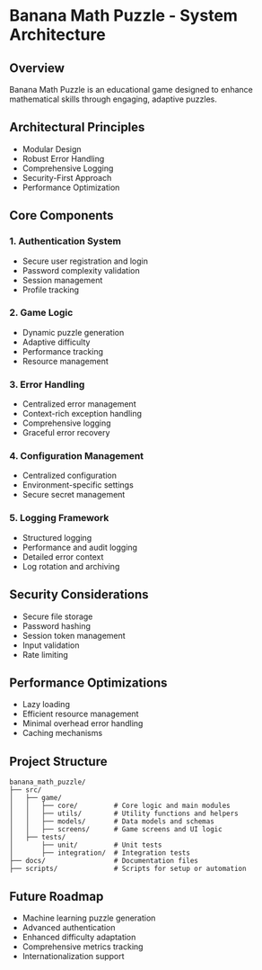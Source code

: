 # Banana Math Puzzle - System Architecture

## Overview
Banana Math Puzzle is an educational game designed to enhance mathematical skills through engaging, adaptive puzzles.

## Architectural Principles
- Modular Design
- Robust Error Handling
- Comprehensive Logging
- Security-First Approach
- Performance Optimization

## Core Components

### 1. Authentication System
- Secure user registration and login
- Password complexity validation
- Session management
- Profile tracking

### 2. Game Logic
- Dynamic puzzle generation
- Adaptive difficulty
- Performance tracking
- Resource management

### 3. Error Handling
- Centralized error management
- Context-rich exception handling
- Comprehensive logging
- Graceful error recovery

### 4. Configuration Management
- Centralized configuration
- Environment-specific settings
- Secure secret management

### 5. Logging Framework
- Structured logging
- Performance and audit logging
- Detailed error context
- Log rotation and archiving

## Security Considerations
- Secure file storage
- Password hashing
- Session token management
- Input validation
- Rate limiting

## Performance Optimizations
- Lazy loading
- Efficient resource management
- Minimal overhead error handling
- Caching mechanisms

## Project Structure
```
banana_math_puzzle/
├── src/
│   ├── game/
│   │   ├── core/         # Core logic and main modules
│   │   ├── utils/        # Utility functions and helpers
│   │   ├── models/       # Data models and schemas
│   │   ├── screens/      # Game screens and UI logic
│   ├── tests/
│       ├── unit/         # Unit tests
│       ├── integration/  # Integration tests
├── docs/                 # Documentation files
├── scripts/              # Scripts for setup or automation
```

## Future Roadmap
- Machine learning puzzle generation
- Advanced authentication
- Enhanced difficulty adaptation
- Comprehensive metrics tracking
- Internationalization support
